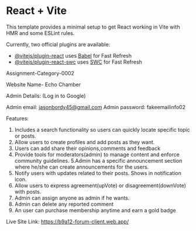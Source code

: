 # React + Vite

This template provides a minimal setup to get React working in Vite with HMR and some ESLint rules.

Currently, two official plugins are available:

- [@vitejs/plugin-react](https://github.com/vitejs/vite-plugin-react/blob/main/packages/plugin-react/README.md) uses [Babel](https://babeljs.io/) for Fast Refresh
- [@vitejs/plugin-react-swc](https://github.com/vitejs/vite-plugin-react-swc) uses [SWC](https://swc.rs/) for Fast Refresh



Assignment-Category-0002

Website Name- Echo Chamber

Admin Details: (Log in to Google)

Admin email: jasonbordy45@gmail.com
Admin password: fakeemailinfo02

Features: 

1. Includes a search functionality so users can quickly locate specific topic or posts.
2. Allow users to create profiles and add posts as they want.
3. Users can add share their opinions,comments and feedback
4. Provide tools for moderators(admin) to manage content and enforce community guidelines.
5.Admin has a specific announcement section where he/she can create announcements for the users.
6.  Notify users with updates related to their posts. Shows in notification icon.
7. Allow users to express agreement(upVote) or disagreement(downVote) with posts.
8. Admin can assign anyone as admin if he wants.
9. Admin can delete any reported comment
10. An user can purchase membership anytime and earn a gold badge  

Live Site Link: https://b9a12-forum-client.web.app/
